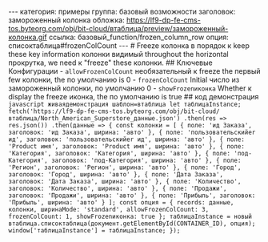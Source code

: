--- категория: примеры группа: базовый возможности заголовок: замороженный колонка обложка: https://lf9-dp-fe-cms-tos.byteorg.com/obj/bit-cloud/втаблица/preview/замороженный-колонка.gif ссылка: базовый_function/frozen_column_row опция: списоктаблица#frozenColCount --- # Freeze колонка в порядок к keep these key information колонки видимый throughout the horizontal прокрутка, we need к "freeze" these колонки. ## Ключевые Конфигурации - `allowFrozenColCount` необязательный к freeze the первый few колонки, the по умолчанию is 0 - `frozenColCount` Initial число из замороженный колонки, по умолчанию 0 - `showFrozenиконка` Whether к display the freeze иконка, the по умолчанию is true ## код демонстрация ```javascript живаядемонстрация шаблон=втаблица let таблицаInstance; fetch('https://lf9-dp-fe-cms-tos.byteorg.com/obj/bit-cloud/втаблица/North_American_Superstore_данные.json') .then(res => res.json()) .then(данные => { const колонки = [ { поле: 'ид Заказа', заголовок: 'ид Заказа', ширина: 'авто' }, { поле: 'пользовательскийer ид', заголовок: 'пользовательскийer ид', ширина: 'авто' }, { поле: 'Product имя', заголовок: 'Product имя', ширина: 'авто' }, { поле: 'Категория', заголовок: 'Категория', ширина: 'авто' }, { поле: 'под-Категория', заголовок: 'под-Категория', ширина: 'авто' }, { поле: 'Регион', заголовок: 'Регион', ширина: 'авто' }, { поле: 'Город', заголовок: 'Город', ширина: 'авто' }, { поле: 'Дата Заказа', заголовок: 'Дата Заказа', ширина: 'авто' }, { поле: 'Количество', заголовок: 'Количество', ширина: 'авто' }, { поле: 'Продажи', заголовок: 'Продажи', ширина: 'авто' }, { поле: 'Прибыль', заголовок: 'Прибыль', ширина: 'авто' } ]; const опция = { records: данные, колонки, ширинаMode: 'standard', allowFrozenColCount: 3, frozenColCount: 1, showFrozenиконка: true }; таблицаInstance = новый втаблица.списоктаблица(документ.getElementById(CONTAINER_ID), опция); window['таблицаInstance'] = таблицаInstance; }); ``` 